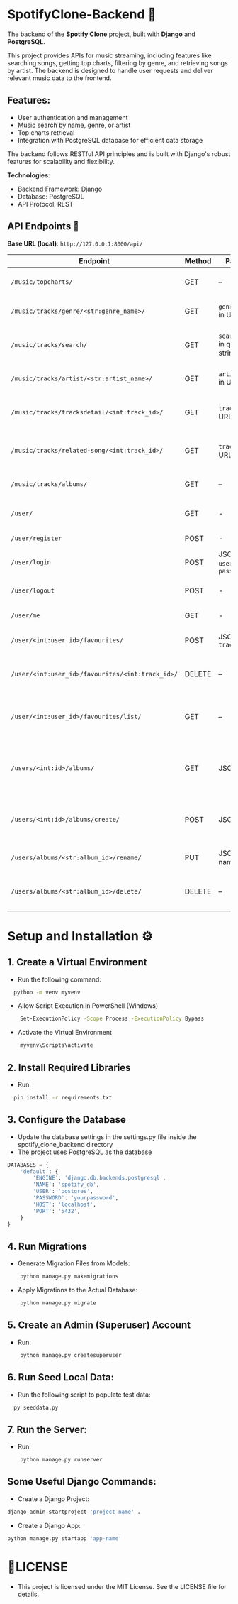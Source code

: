 # SpotifyClone-Backend 🎵

The backend of the **Spotify Clone** project, built with **Django** and **PostgreSQL**.

This project provides APIs for music streaming, including features like searching songs, getting top charts, filtering by genre, and retrieving songs by artist. The backend is designed to handle user requests and deliver relevant music data to the frontend.

## Features:

- User authentication and management
- Music search by name, genre, or artist
- Top charts retrieval
- Integration with PostgreSQL database for efficient data storage

The backend follows RESTful API principles and is built with Django's robust features for scalability and flexibility.

**Technologies**:

- Backend Framework: Django
- Database: PostgreSQL
- API Protocol: REST

## API Endpoints 📌

**Base URL (local)**: `http://127.0.0.1:8000/api/`

| Endpoint                                         | Method | Params                        | Description                                                                                                                |
| ------------------------------------------------ | ------ | ----------------------------- | -------------------------------------------------------------------------------------------------------------------------- |
| `/music/topcharts/`                              | GET    | –                             | Get top chart songs. Returns a list of tracks in top charts.                                                               |
| `/music/tracks/genre/<str:genre_name>/`          | GET    | `genre_name` in URL path      | Get songs by genre. Example: `/genre/pop/`. Returns matching tracks.                                                       |
| `/music/tracks/search/`                          | GET    | `search_name` in query string | Search songs by name. Example: `?search_name=love`. Returns matching tracks.                                               |
| `/music/tracks/artist/<str:artist_name>/`        | GET    | `artist_name` in URL path     | Get songs by artist. Example: `/artist/eminem/`. Returns artist & tracks.                                                  |
| `/music/tracks/tracksdetail/<int:track_id>/`     | GET    | `track_id` in URL path        | Get full details of a specific song by ID. Example: `/tracksdetail/8/`.                                                    |
| `/music/tracks/related-song/<int:track_id>/`     | GET    | `track_id` in URL path        | Get a list of songs related to a specific track. Example: `/related-song/8/`.                                              |
| `/music/tracks/albums/`                          | GET    | –                             | Get a list of all albums including artist info, image, and tracks.                                                         |
| `/user/`                                         | GET    | -                             | Get the list of users with detailed information. Return the user list.                                                     |
| `/user/register`                                 | POST   | -                             | Validate information and create user.                                                                                      |
| `/user/login`                                    | POST   | JSON: `username`, `password`  | Validate information and login. Create a session.                                                                          |
| `/user/logout`                                   | POST   | -                             | Validate information and logout. Delete current session.                                                                   |
| `/user/me`                                       | GET    | -                             | Personal information page. Return the user.                                                                                |
| `/user/<int:user_id>/favourites/`                | POST   | JSON with `track_id`          | Add a track to the user's favourites list. Example: `/user/3/favourites/`.                                                 |
| `/user/<int:user_id>/favourites/<int:track_id>/` | DELETE | –                             | Remove a track from the user's favourites list. Example: `/user/3/favourites/1/` .                                         |
| `/user/<int:user_id>/favourites/list/`           | GET    | –                             | Get all favourite tracks of a user. Returns full track info including artist album. Example: `/user/3/favourites/list/`.   |
| `/users/<int:id>/albums/`                        | GET    | JSON: `id`                    | Get all custom albums created by the user. Returns album name, ID, artist, image, and tracks. Example: `/users/3/albums/`. |
| `/users/<int:id>/albums/create/`                 | POST   | JSON: `id`                    | Create a new custom album. The album_id is auto-generated (e.g., album5). Example: `/users/3/albums/create/`.              |
| `/users/albums/<str:album_id>/rename/`           | PUT    | JSON: name                    | Rename a custom album. Example: `/users/albums/3/rename/`.                                                                 |
| `/users/albums/<str:album_id>/delete/`           | DELETE | –                             | Delete a custom album created by the user. Example: `/users/albums/3/delete/`.                                             |

# Setup and Installation ⚙️

## 1. Create a Virtual Environment

- Run the following command:

```bash
  python -m venv myvenv
```

- Allow Script Execution in PowerShell (Windows)

```bash
    Set-ExecutionPolicy -Scope Process -ExecutionPolicy Bypass
```

- Activate the Virtual Environment

```bash
    myvenv\Scripts\activate
```

## 2. Install Required Libraries

- Run:

```bash
  pip install -r requirements.txt
```

## 3. Configure the Database

- Update the database settings in the settings.py file inside the spotify_clone_backend directory
- The project uses PostgreSQL as the database

```python
DATABASES = {
    'default': {
        'ENGINE': 'django.db.backends.postgresql',
        'NAME': 'spotify_db',
        'USER': 'postgres',
        'PASSWORD': 'yourpassword',
        'HOST': 'localhost',
        'PORT': '5432',
    }
}
```

## 4. Run Migrations

- Generate Migration Files from Models:

```bash
    python manage.py makemigrations
```

- Apply Migrations to the Actual Database:

```bash
    python manage.py migrate
```

## 5. Create an Admin (Superuser) Account

- Run:

```bash
    python manage.py createsuperuser
```

## 6. Run Seed Local Data:

- Run the following script to populate test data:

```bash
  py seeddata.py
```

## 7. Run the Server:

- Run:

```bash
    python manage.py runserver
```

## Some Useful Django Commands:

- Create a Django Project:

```bash
django-admin startproject 'project-name' .
```

- Create a Django App:

```bash
python manage.py startapp 'app-name'
```

# 📄LICENSE

- This project is licensed under the MIT License. See the LICENSE file for details.
